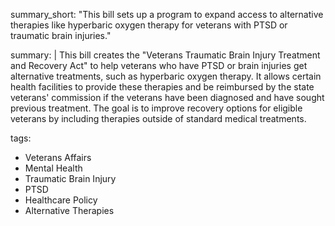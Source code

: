 summary_short: "This bill sets up a program to expand access to alternative therapies like hyperbaric oxygen therapy for veterans with PTSD or traumatic brain injuries."

summary: |
  This bill creates the "Veterans Traumatic Brain Injury Treatment and Recovery Act" to help veterans who have PTSD or brain injuries get alternative treatments, such as hyperbaric oxygen therapy. It allows certain health facilities to provide these therapies and be reimbursed by the state veterans' commission if the veterans have been diagnosed and have sought previous treatment. The goal is to improve recovery options for eligible veterans by including therapies outside of standard medical treatments.

tags:
  - Veterans Affairs
  - Mental Health
  - Traumatic Brain Injury
  - PTSD
  - Healthcare Policy
  - Alternative Therapies
